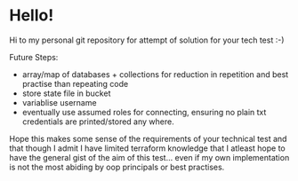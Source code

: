 # Hello!
Hi to my personal git repository for attempt of solution for your tech test :-) 


Future Steps:

-  array/map of databases + collections for reduction in repetition and best practise than repeating code 
-  store state file in bucket
-  variablise username
-  eventually use assumed roles for connecting, ensuring no plain txt credentials are printed/stored any where. 


Hope this makes some sense of the requirements of your technical test and that though I admit I have limited terraform knowledge that I atleast hope to have the general gist of the aim of this test... even if my own implementation is not the most abiding by oop principals or best practises.  

